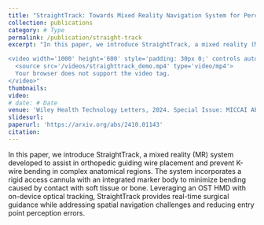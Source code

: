```yaml
---
title: "StraightTrack: Towards Mixed Reality Navigation System for Percutaneous K-wire Insertion"
collection: publications
category: # Type
permalink: /publication/straight-track
excerpt: "In this paper, we introduce StraightTrack, a mixed reality (MR) system developed to assist in orthopedic guiding wire placement and prevent K-wire bending in complex anatomical regions. The system incorporates a rigid access cannula with an integrated marker body to minimize bending caused by contact with soft tissue or bone. Leveraging an OST HMD with on-device optical tracking, StraightTrack provides real-time surgical guidance while addressing spatial navigation challenges and reducing entry point perception errors.<br/>

<video width='1000' height='600' style='padding: 30px 0;' controls autoplay muted loop>
  <source src='/videos/straighttrack_demo.mp4' type='video/mp4'>
  Your browser does not support the video tag.
</video>"
thumbnails:
video:
# date: # Date
venue: 'Wiley Health Technology Letters, 2024. Special Issue: MICCAI AE-CAI 2024'
slidesurl: 
paperurl: 'https://arxiv.org/abs/2410.01143'
citation: 
---
```


In this paper, we introduce StraightTrack, a mixed reality (MR) system developed to assist in orthopedic guiding wire placement and prevent K-wire bending in complex anatomical regions. The system incorporates a rigid access cannula with an integrated marker body to minimize bending caused by contact with soft tissue or bone. Leveraging an OST HMD with on-device optical tracking, StraightTrack provides real-time surgical guidance while addressing spatial navigation challenges and reducing entry point perception errors.